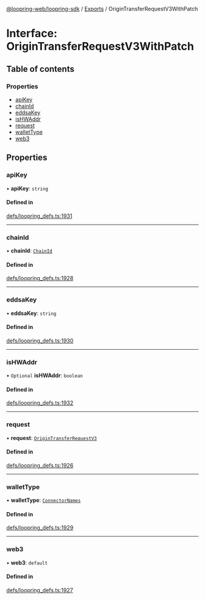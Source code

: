 [@loopring-web/loopring-sdk](../README.md) / [Exports](../modules.md) / OriginTransferRequestV3WithPatch

# Interface: OriginTransferRequestV3WithPatch

## Table of contents

### Properties

- [apiKey](OriginTransferRequestV3WithPatch.md#apikey)
- [chainId](OriginTransferRequestV3WithPatch.md#chainid)
- [eddsaKey](OriginTransferRequestV3WithPatch.md#eddsakey)
- [isHWAddr](OriginTransferRequestV3WithPatch.md#ishwaddr)
- [request](OriginTransferRequestV3WithPatch.md#request)
- [walletType](OriginTransferRequestV3WithPatch.md#wallettype)
- [web3](OriginTransferRequestV3WithPatch.md#web3)

## Properties

### apiKey

• **apiKey**: `string`

#### Defined in

[defs/loopring_defs.ts:1931](https://github.com/Loopring/loopring_sdk/blob/532648f/src/defs/loopring_defs.ts#L1931)

___

### chainId

• **chainId**: [`ChainId`](../enums/ChainId.md)

#### Defined in

[defs/loopring_defs.ts:1928](https://github.com/Loopring/loopring_sdk/blob/532648f/src/defs/loopring_defs.ts#L1928)

___

### eddsaKey

• **eddsaKey**: `string`

#### Defined in

[defs/loopring_defs.ts:1930](https://github.com/Loopring/loopring_sdk/blob/532648f/src/defs/loopring_defs.ts#L1930)

___

### isHWAddr

• `Optional` **isHWAddr**: `boolean`

#### Defined in

[defs/loopring_defs.ts:1932](https://github.com/Loopring/loopring_sdk/blob/532648f/src/defs/loopring_defs.ts#L1932)

___

### request

• **request**: [`OriginTransferRequestV3`](OriginTransferRequestV3.md)

#### Defined in

[defs/loopring_defs.ts:1926](https://github.com/Loopring/loopring_sdk/blob/532648f/src/defs/loopring_defs.ts#L1926)

___

### walletType

• **walletType**: [`ConnectorNames`](../enums/ConnectorNames.md)

#### Defined in

[defs/loopring_defs.ts:1929](https://github.com/Loopring/loopring_sdk/blob/532648f/src/defs/loopring_defs.ts#L1929)

___

### web3

• **web3**: `default`

#### Defined in

[defs/loopring_defs.ts:1927](https://github.com/Loopring/loopring_sdk/blob/532648f/src/defs/loopring_defs.ts#L1927)
